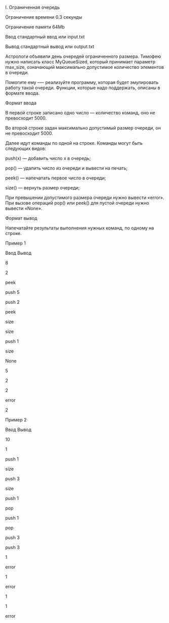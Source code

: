 I. Ограниченная очередь



Ограничение времени	0.3 секунды



Ограничение памяти	64Mb



Ввод	стандартный ввод или input.txt



Вывод	стандартный вывод или output.txt



Астрологи объявили день очередей ограниченного размера. Тимофею нужно написать класс MyQueueSized, который принимает параметр max\_size, означающий максимально допустимое количество элементов в очереди.



Помогите ему —– реализуйте программу, которая будет эмулировать работу такой очереди. Функции, которые надо поддержать, описаны в формате ввода.



Формат ввода



В первой строке записано одно число — количество команд, оно не превосходит 5000.



Во второй строке задан максимально допустимый размер очереди, он не превосходит 5000.



Далее идут команды по одной на строке. Команды могут быть следующих видов:



push(x) — добавить число x в очередь;



pop() — удалить число из очереди и вывести на печать;



peek() — напечатать первое число в очереди;



size() — вернуть размер очереди;



При превышении допустимого размера очереди нужно вывести «error». При вызове операций pop() или peek() для пустой очереди нужно вывести «None».



Формат вывод



Напечатайте результаты выполнения нужных команд, по одному на строке.



Пример 1



Ввод	Вывод



8



2



peek



push 5



push 2



peek



size



size



push 1



size



None



5



2



2



error



2



Пример 2



Ввод	Вывод



10



1



push 1



size



push 3



size



push 1



pop



push 1



pop



push 3



push 3



1



error



1



error



1



1



error

